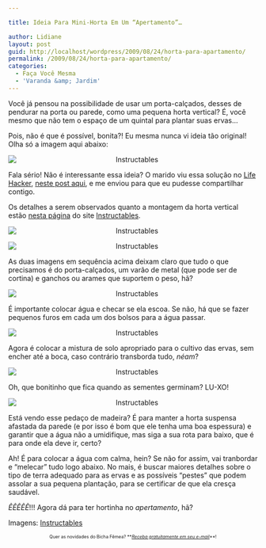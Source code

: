 ```yaml
---

title: Ideia Para Mini-Horta Em Um “Apertamento”…

author: Lidiane
layout: post
guid: http://localhost/wordpress/2009/08/24/horta-para-apartamento/
permalink: /2009/08/24/horta-para-apartamento/
categories:
  - Faça Você Mesma
  - 'Varanda &amp; Jardim'
---
```

Você já pensou na possibilidade de usar um porta-calçados, desses de pendurar na porta ou parede, como uma pequena horta vertical? É, você mesmo que não tem o espaço de um quintal para plantar suas ervas…

Pois, não é que é possível, bonita?! Eu mesma nunca vi ideia tão original! Olha só a imagem aqui abaixo:

<p style="text-align: center;">
  <img class="aligncenter" style="display: block; float: none; margin-left: auto; margin-right: auto;" title="Instructables" src="http://cache.gawker.com/assets/images/lifehacker/2009/07/2009-07-19_110541.jpg" alt="Instructables" />
</p>

Fala sério! Não é interessante essa ideia? O marido viu essa solução no <a href="http://lifehacker.com/" target="_blank">Life Hacker</a>, <a href="http://lifehacker.com/5311492/turn-a-shoe-organizer-into-a-vertical-herb-garden" target="_blank">neste post aqui</a>, e me enviou para que eu pudesse compartilhar contigo.

Os detalhes a serem observados quanto a montagem da horta vertical estão <a href="http://www.instructables.com/id/VERTICAL-VEGETABLES-quotGrow-upquot-in-a-smal/" target="_blank">nesta página</a> do site <a href="http://www.instructables.com/" target="_blank">Instructables</a>.

<p style="text-align: center;">
  <img class="aligncenter" style="display: block; float: none; margin-left: auto; margin-right: auto;" title="Instructables" src="http://www.instructables.com/files/deriv/F0Q/04ZJ/FWEGJTEC/F0Q04ZJFWEGJTEC.MEDIUM.jpg" alt="Instructables" />
</p>

<p style="text-align: center;">
  <img class="aligncenter" style="display: block; float: none; margin-left: auto; margin-right: auto;" title="Instructables" src="http://www.instructables.com/files/deriv/F3F/XU0R/FWEGJTTJ/F3FXU0RFWEGJTTJ.MEDIUM.jpg" alt="Instructables" />
</p>

As duas imagens em sequência acima deixam claro que tudo o que precisamos é do porta-calçados, um varão de metal (que pode ser de cortina) e ganchos ou arames que suportem o peso, hã?

<p style="text-align: center;">
  <img class="aligncenter" style="display: block; float: none; margin-left: auto; margin-right: auto;" title="Instructables" src="http://www.instructables.com/files/deriv/FIL/DF4J/FW5H331K/FILDF4JFW5H331K.MEDIUM.jpg" alt="Instructables" />
</p>

É importante colocar água e checar se ela escoa. Se não, há que se fazer pequenos furos em cada um dos bolsos para a água passar.

<p style="text-align: center;">
  <img class="aligncenter" style="display: block; float: none; margin-left: auto; margin-right: auto;" title="Instructables" src="http://www.instructables.com/files/deriv/FHY/4BIW/FW5H332J/FHY4BIWFW5H332J.MEDIUM.jpg" alt="Instructables" />
</p>

Agora é colocar a mistura de solo apropriado para o cultivo das ervas, sem encher até a boca, caso contrário transborda tudo, _néam_?

<p style="text-align: center;">
  <img class="aligncenter" style="display: block; float: none; margin-left: auto; margin-right: auto;" title="Instructables" src="http://www.instructables.com/files/deriv/FLX/41MP/FWEGJTTK/FLX41MPFWEGJTTK.MEDIUM.jpg" alt="Instructables" />
</p>

Oh, que bonitinho que fica quando as sementes germinam? LU-XO!

<p style="text-align: center;">
  <img class="aligncenter" style="display: block; float: none; margin-left: auto; margin-right: auto;" title="Instructables" src="http://www.instructables.com/files/deriv/FWJ/6VIT/FWEGJTTH/FWJ6VITFWEGJTTH.MEDIUM.jpg" alt="Instructables" />
</p>

Está vendo esse pedaço de madeira? É para manter a horta suspensa afastada da parede (e por isso é bom que ele tenha uma boa espessura) e garantir que a água não a umidifique, mas siga a sua rota para baixo, que é para onde ela deve ir, certo?

Ah! É para colocar a água com calma, hein? Se não for assim, vai tranbordar e “melecar” tudo logo abaixo. No mais, é buscar maiores detalhes sobre o tipo de terra adequado para as ervas e as possíveis “pestes” que podem assolar a sua pequena plantação, para se certificar de que ela cresça saudável.

_ÊÊÊÊÊ_!!! Agora dá para ter hortinha no _apertamento_, hã?

Imagens: <a href="http://www.instructables.com/" target="_blank">Instructables</a>

<p style="text-align: center;">
  <span style="font-size: xx-small;">Quer as novidades do Bicha Fêmea? **<em><a href="http://feedburner.google.com/fb/a/mailverify?uri=blogbichafemea&loc=pt_BR">Receba gratuitamente em seu e-mail</a></em>**!</span>
</p>